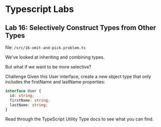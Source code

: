 # Typescript Labs

## Lab 16: Selectively Construct Types from Other Types

file: `/src/16-omit-and-pick.problem.ts`

We've looked at inheriting and combining types.

But what if we want to be more selective?

Challenge
Given this User interface, create a new object type that only includes the firstName and lastName properties:

```ts
interface User {
  id: string;
  firstName: string;
  lastName: string;
}
```

Read through the TypeScript Utility Type docs to see what you can find.